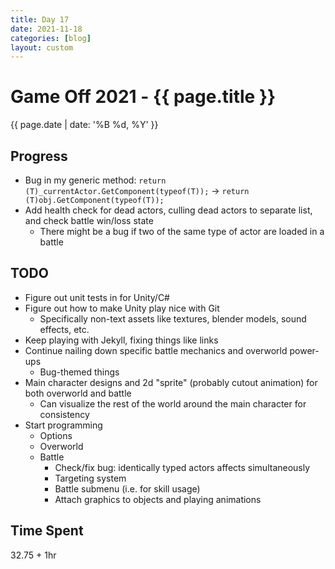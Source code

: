 ```yaml
---
title: Day 17
date: 2021-11-18
categories: [blog]
layout: custom
---
```

# Game Off 2021 - {{ page.title }}
{{ page.date | date: '%B %d, %Y' }}

## Progress

- Bug in my generic method: `return (T)_currentActor.GetComponent(typeof(T));` -> `return (T)obj.GetComponent(typeof(T));`
- Add health check for dead actors, culling dead actors to separate list, and check battle win/loss state
  - There might be a bug if two of the same type of actor are loaded in a battle

## TODO

- Figure out unit tests in for Unity/C#
- Figure out how to make Unity play nice with Git
  - Specifically non-text assets like textures, blender models, sound effects, etc.
- Keep playing with Jekyll, fixing things like links
- Continue nailing down specific battle mechanics and overworld power-ups
  - Bug-themed things
- Main character designs and 2d "sprite" (probably cutout animation) for both overworld and battle
  - Can visualize the rest of the world around the main character for consistency
- Start programming
  - Options
  - Overworld
  - Battle
    - Check/fix bug: identically typed actors affects simultaneously
    - Targeting system
    - Battle submenu (i.e. for skill usage)
    - Attach graphics to objects and playing animations

## Time Spent

32.75 + 1hr